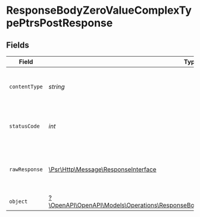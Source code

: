 # ResponseBodyZeroValueComplexTypePtrsPostResponse


## Fields

| Field                                                                                                                                                                       | Type                                                                                                                                                                        | Required                                                                                                                                                                    | Description                                                                                                                                                                 |
| --------------------------------------------------------------------------------------------------------------------------------------------------------------------------- | --------------------------------------------------------------------------------------------------------------------------------------------------------------------------- | --------------------------------------------------------------------------------------------------------------------------------------------------------------------------- | --------------------------------------------------------------------------------------------------------------------------------------------------------------------------- |
| `contentType`                                                                                                                                                               | *string*                                                                                                                                                                    | :heavy_check_mark:                                                                                                                                                          | HTTP response content type for this operation                                                                                                                               |
| `statusCode`                                                                                                                                                                | *int*                                                                                                                                                                       | :heavy_check_mark:                                                                                                                                                          | HTTP response status code for this operation                                                                                                                                |
| `rawResponse`                                                                                                                                                               | [\Psr\Http\Message\ResponseInterface](https://www.php-fig.org/psr/psr-7/#33-psrhttpmessageresponseinterface)                                                                | :heavy_minus_sign:                                                                                                                                                          | Raw HTTP response; suitable for custom response parsing                                                                                                                     |
| `object`                                                                                                                                                                    | [?\OpenAPI\OpenAPI\Models\Operations\ResponseBodyZeroValueComplexTypePtrsPostResponseBody](../../models/operations/ResponseBodyZeroValueComplexTypePtrsPostResponseBody.md) | :heavy_minus_sign:                                                                                                                                                          | OK                                                                                                                                                                          |